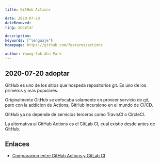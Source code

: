 ```yaml
---
title: GitHub Actions

date: 2020-07-20
dateRemoved: 
ring: adoptar

description: 
keywords: ["lenguaje"]
homepage: https://github.com/features/actions

author: Young-Suk Ahn Park
---
```


## 2020-07-20 adoptar
GitHub es uno de los sitios que hospeda repositorios git. Es uno de los  primeros y mas populares.

Originalmente GitHub se enfocaba solamente en proveer servicio de git, pero con la addicion de 
Actions, GitHub incursiono en el mundo de CI/CD.

GitHub ya no depende de servicios terceros como TravisCI o CircleCI.

La alternativa al GitHub Actions es el GitLab CI, cual existio desde antes de GitHub.


## Enlaces
- [Comparacion entre GitHub Actions y GitLab CI](https://knapsackpro.com/ci_comparisons/github-actions/vs/gitlab-ci)
